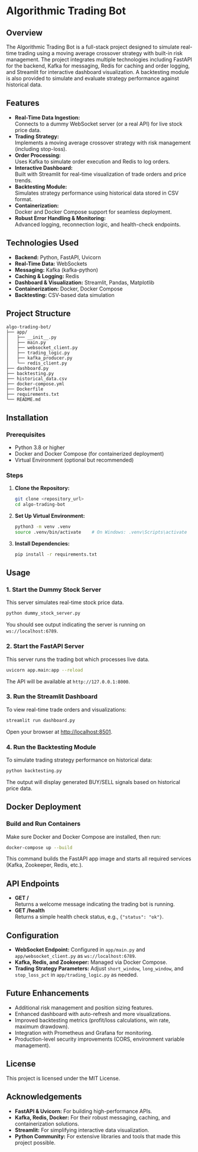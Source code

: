 # Algorithmic Trading Bot

## Overview
The Algorithmic Trading Bot is a full-stack project designed to simulate real-time trading using a moving average crossover strategy with built-in risk management. The project integrates multiple technologies including FastAPI for the backend, Kafka for messaging, Redis for caching and order logging, and Streamlit for interactive dashboard visualization. A backtesting module is also provided to simulate and evaluate strategy performance against historical data.

## Features
- **Real-Time Data Ingestion:**  
  Connects to a dummy WebSocket server (or a real API) for live stock price data.
- **Trading Strategy:**  
  Implements a moving average crossover strategy with risk management (including stop-loss).
- **Order Processing:**  
  Uses Kafka to simulate order execution and Redis to log orders.
- **Interactive Dashboard:**  
  Built with Streamlit for real-time visualization of trade orders and price trends.
- **Backtesting Module:**  
  Simulates strategy performance using historical data stored in CSV format.
- **Containerization:**  
  Docker and Docker Compose support for seamless deployment.
- **Robust Error Handling & Monitoring:**  
  Advanced logging, reconnection logic, and health-check endpoints.

## Technologies Used
- **Backend:** Python, FastAPI, Uvicorn
- **Real-Time Data:** WebSockets
- **Messaging:** Kafka (kafka-python)
- **Caching & Logging:** Redis
- **Dashboard & Visualization:** Streamlit, Pandas, Matplotlib
- **Containerization:** Docker, Docker Compose
- **Backtesting:** CSV-based data simulation

## Project Structure
```plaintext
algo-trading-bot/
├── app/
│   ├── __init__.py           
│   ├── main.py                
│   ├── websocket_client.py   
│   ├── trading_logic.py      
│   ├── kafka_producer.py     
│   └── redis_client.py       
├── dashboard.py              
├── backtesting.py             
├── historical_data.csv        
├── docker-compose.yml        
├── Dockerfile                
├── requirements.txt          
└── README.md                 
```

## Installation

### Prerequisites
- Python 3.8 or higher
- Docker and Docker Compose (for containerized deployment)
- Virtual Environment (optional but recommended)

### Steps
1. **Clone the Repository:**
   ```bash
   git clone <repository_url>
   cd algo-trading-bot
   ```

2. **Set Up Virtual Environment:**
   ```bash
   python3 -m venv .venv
   source .venv/bin/activate    # On Windows: .venv\Scripts\activate
   ```

3. **Install Dependencies:**
   ```bash
   pip install -r requirements.txt
   ```

## Usage

### 1. Start the Dummy Stock Server
This server simulates real-time stock price data.
```bash
python dummy_stock_server.py
```
You should see output indicating the server is running on `ws://localhost:6789`.

### 2. Start the FastAPI Server
This server runs the trading bot which processes live data.
```bash
uvicorn app.main:app --reload
```
The API will be available at `http://127.0.0.1:8000`.

### 3. Run the Streamlit Dashboard
To view real-time trade orders and visualizations:
```bash
streamlit run dashboard.py
```
Open your browser at [http://localhost:8501](http://localhost:8501).

### 4. Run the Backtesting Module
To simulate trading strategy performance on historical data:
```bash
python backtesting.py
```
The output will display generated BUY/SELL signals based on historical price data.

## Docker Deployment

### Build and Run Containers
Make sure Docker and Docker Compose are installed, then run:
```bash
docker-compose up --build
```
This command builds the FastAPI app image and starts all required services (Kafka, Zookeeper, Redis, etc.).

## API Endpoints
- **GET /**  
  Returns a welcome message indicating the trading bot is running.
- **GET /health**  
  Returns a simple health check status, e.g., `{"status": "ok"}`.

## Configuration
- **WebSocket Endpoint:** Configured in `app/main.py` and `app/websocket_client.py` as `ws://localhost:6789`.
- **Kafka, Redis, and Zookeeper:** Managed via Docker Compose.
- **Trading Strategy Parameters:** Adjust `short_window`, `long_window`, and `stop_loss_pct` in `app/trading_logic.py` as needed.

## Future Enhancements
- Additional risk management and position sizing features.
- Enhanced dashboard with auto-refresh and more visualizations.
- Improved backtesting metrics (profit/loss calculations, win rate, maximum drawdown).
- Integration with Prometheus and Grafana for monitoring.
- Production-level security improvements (CORS, environment variable management).

## License
This project is licensed under the MIT License.

## Acknowledgements
- **FastAPI & Uvicorn:** For building high-performance APIs.
- **Kafka, Redis, Docker:** For their robust messaging, caching, and containerization solutions.
- **Streamlit:** For simplifying interactive data visualization.
- **Python Community:** For extensive libraries and tools that made this project possible.
